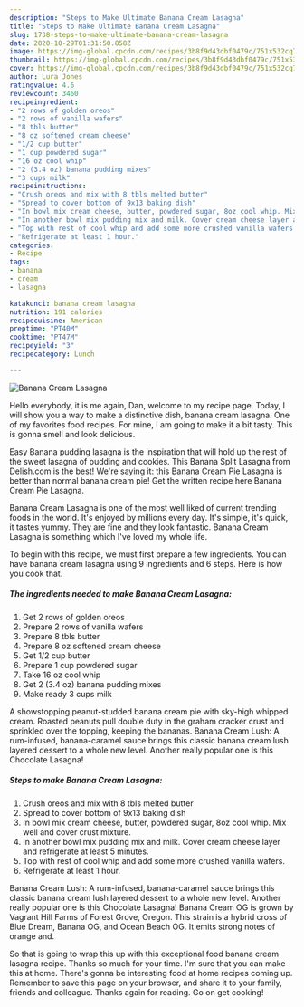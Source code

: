 ```yaml
---
description: "Steps to Make Ultimate Banana Cream Lasagna"
title: "Steps to Make Ultimate Banana Cream Lasagna"
slug: 1738-steps-to-make-ultimate-banana-cream-lasagna
date: 2020-10-29T01:31:50.858Z
image: https://img-global.cpcdn.com/recipes/3b8f9d43dbf0479c/751x532cq70/banana-cream-lasagna-recipe-main-photo.jpg
thumbnail: https://img-global.cpcdn.com/recipes/3b8f9d43dbf0479c/751x532cq70/banana-cream-lasagna-recipe-main-photo.jpg
cover: https://img-global.cpcdn.com/recipes/3b8f9d43dbf0479c/751x532cq70/banana-cream-lasagna-recipe-main-photo.jpg
author: Lura Jones
ratingvalue: 4.6
reviewcount: 3460
recipeingredient:
- "2 rows of golden oreos"
- "2 rows of vanilla wafers"
- "8 tbls butter"
- "8 oz softened cream cheese"
- "1/2 cup butter"
- "1 cup powdered sugar"
- "16 oz cool whip"
- "2 (3.4 oz) banana pudding mixes"
- "3 cups milk"
recipeinstructions:
- "Crush oreos and mix with 8 tbls melted butter"
- "Spread to cover bottom of 9x13 baking dish"
- "In bowl mix cream cheese, butter, powdered sugar, 8oz cool whip. Mix well and cover crust mixture."
- "In another bowl mix pudding mix and milk. Cover cream cheese layer and refrigerate at least 5 minutes."
- "Top with rest of cool whip and add some more crushed vanilla wafers."
- "Refrigerate at least 1 hour."
categories:
- Recipe
tags:
- banana
- cream
- lasagna

katakunci: banana cream lasagna 
nutrition: 191 calories
recipecuisine: American
preptime: "PT40M"
cooktime: "PT47M"
recipeyield: "3"
recipecategory: Lunch

---
```



![Banana Cream Lasagna](https://img-global.cpcdn.com/recipes/3b8f9d43dbf0479c/751x532cq70/banana-cream-lasagna-recipe-main-photo.jpg)

Hello everybody, it is me again, Dan, welcome to my recipe page. Today, I will show you a way to make a distinctive dish, banana cream lasagna. One of my favorites food recipes. For mine, I am going to make it a bit tasty. This is gonna smell and look delicious.

Easy Banana pudding lasagna is the inspiration that will hold up the rest of the sweet lasagna of pudding and cookies. This Banana Split Lasagna from Delish.com is the best! We&#39;re saying it: this Banana Cream Pie Lasagna is better than normal banana cream pie! Get the written recipe here Banana Cream Pie Lasagna.

Banana Cream Lasagna is one of the most well liked of current trending foods in the world. It's enjoyed by millions every day. It's simple, it's quick, it tastes yummy. They are fine and they look fantastic. Banana Cream Lasagna is something which I've loved my whole life.


To begin with this recipe, we must first prepare a few ingredients. You can have banana cream lasagna using 9 ingredients and 6 steps. Here is how you cook that.

<!--inarticleads1-->

##### The ingredients needed to make Banana Cream Lasagna:

1. Get 2 rows of golden oreos
1. Prepare 2 rows of vanilla wafers
1. Prepare 8 tbls butter
1. Prepare 8 oz softened cream cheese
1. Get 1/2 cup butter
1. Prepare 1 cup powdered sugar
1. Take 16 oz cool whip
1. Get 2 (3.4 oz) banana pudding mixes
1. Make ready 3 cups milk


A showstopping peanut-studded banana cream pie with sky-high whipped cream. Roasted peanuts pull double duty in the graham cracker crust and sprinkled over the topping, keeping the bananas. Banana Cream Lush: A rum-infused, banana-caramel sauce brings this classic banana cream lush layered dessert to a whole new level. Another really popular one is this Chocolate Lasagna! 

<!--inarticleads2-->

##### Steps to make Banana Cream Lasagna:

1. Crush oreos and mix with 8 tbls melted butter
1. Spread to cover bottom of 9x13 baking dish
1. In bowl mix cream cheese, butter, powdered sugar, 8oz cool whip. Mix well and cover crust mixture.
1. In another bowl mix pudding mix and milk. Cover cream cheese layer and refrigerate at least 5 minutes.
1. Top with rest of cool whip and add some more crushed vanilla wafers.
1. Refrigerate at least 1 hour.


Banana Cream Lush: A rum-infused, banana-caramel sauce brings this classic banana cream lush layered dessert to a whole new level. Another really popular one is this Chocolate Lasagna! Banana Cream OG is grown by Vagrant Hill Farms of Forest Grove, Oregon. This strain is a hybrid cross of Blue Dream, Banana OG, and Ocean Beach OG. It emits strong notes of orange and. 

So that is going to wrap this up with this exceptional food banana cream lasagna recipe. Thanks so much for your time. I'm sure that you can make this at home. There's gonna be interesting food at home recipes coming up. Remember to save this page on your browser, and share it to your family, friends and colleague. Thanks again for reading. Go on get cooking!
